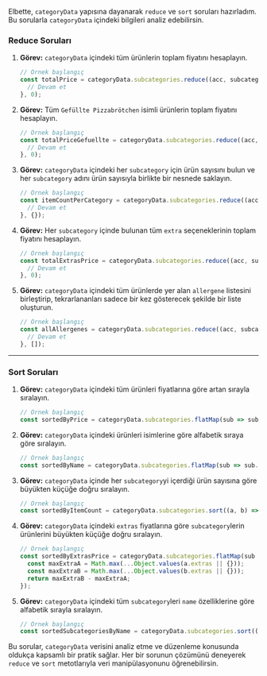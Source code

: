 Elbette, `categoryData` yapısına dayanarak `reduce` ve `sort` soruları hazırladım. Bu sorularla `categoryData` içindeki bilgileri analiz edebilirsin.

### Reduce Soruları

1. **Görev:** `categoryData` içindeki tüm ürünlerin toplam fiyatını hesaplayın.
   ```javascript
   // Örnek başlangıç
   const totalPrice = categoryData.subcategories.reduce((acc, subcategory) => {
     // Devam et
   }, 0);
   ```

2. **Görev:** Tüm `Gefüllte Pizzabrötchen` isimli ürünlerin toplam fiyatını hesaplayın.
   ```javascript
   // Örnek başlangıç
   const totalPriceGefuellte = categoryData.subcategories.reduce((acc, subcategory) => {
     // Devam et
   }, 0);
   ```

3. **Görev:** `categoryData` içindeki her `subcategory` için ürün sayısını bulun ve her `subcategory` adını ürün sayısıyla birlikte bir nesnede saklayın.
   ```javascript
   // Örnek başlangıç
   const itemCountPerCategory = categoryData.subcategories.reduce((acc, subcategory) => {
     // Devam et
   }, {});
   ```

4. **Görev:** Her `subcategory` içinde bulunan tüm `extra` seçeneklerinin toplam fiyatını hesaplayın.
   ```javascript
   // Örnek başlangıç
   const totalExtrasPrice = categoryData.subcategories.reduce((acc, subcategory) => {
     // Devam et
   }, 0);
   ```

5. **Görev:** `categoryData` içindeki tüm ürünlerde yer alan `allergene` listesini birleştirip, tekrarlananları sadece bir kez gösterecek şekilde bir liste oluşturun.
   ```javascript
   // Örnek başlangıç
   const allAllergenes = categoryData.subcategories.reduce((acc, subcategory) => {
     // Devam et
   }, []);
   ```

---

### Sort Soruları

1. **Görev:** `categoryData` içindeki tüm ürünleri fiyatlarına göre artan sırayla sıralayın.
   ```javascript
   // Örnek başlangıç
   const sortedByPrice = categoryData.subcategories.flatMap(sub => sub.items).sort((a, b) => a.prices.default - b.prices.default);
   ```

2. **Görev:** `categoryData` içindeki ürünleri isimlerine göre alfabetik sıraya göre sıralayın.
   ```javascript
   // Örnek başlangıç
   const sortedByName = categoryData.subcategories.flatMap(sub => sub.items).sort((a, b) => a.name.localeCompare(b.name));
   ```

3. **Görev:** `categoryData` içinde her `subcategory`yi içerdiği ürün sayısına göre büyükten küçüğe doğru sıralayın.
   ```javascript
   // Örnek başlangıç
   const sortedByItemCount = categoryData.subcategories.sort((a, b) => b.items.length - a.items.length);
   ```

4. **Görev:** `categoryData` içindeki `extras` fiyatlarına göre `subcategory`lerin ürünlerini büyükten küçüğe doğru sıralayın.
   ```javascript
   // Örnek başlangıç
   const sortedByExtrasPrice = categoryData.subcategories.flatMap(sub => sub.items).sort((a, b) => {
     const maxExtraA = Math.max(...Object.values(a.extras || {}));
     const maxExtraB = Math.max(...Object.values(b.extras || {}));
     return maxExtraB - maxExtraA;
   });
   ```

5. **Görev:** `categoryData` içindeki tüm `subcategory`leri `name` özelliklerine göre alfabetik sırayla sıralayın.
   ```javascript
   // Örnek başlangıç
   const sortedSubcategoriesByName = categoryData.subcategories.sort((a, b) => a.name.localeCompare(b.name));
   ```

Bu sorular, `categoryData` verisini analiz etme ve düzenleme konusunda oldukça kapsamlı bir pratik sağlar. Her bir sorunun çözümünü deneyerek `reduce` ve `sort` metotlarıyla veri manipülasyonunu öğrenebilirsin.